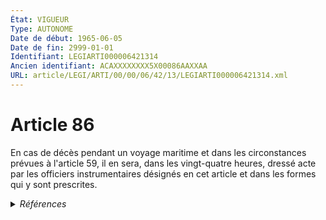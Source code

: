 ```yaml
---
État: VIGUEUR
Type: AUTONOME
Date de début: 1965-06-05
Date de fin: 2999-01-01
Identifiant: LEGIARTI000006421314
Ancien identifiant: ACAXXXXXXXX5X00086AAXXAA
URL: article/LEGI/ARTI/00/00/06/42/13/LEGIARTI000006421314.xml
---
```


<h1>Article 86</h1>

En cas de décès pendant un voyage maritime et dans les circonstances prévues à
l'article 59, il en sera, dans les vingt-quatre heures, dressé acte par les
officiers instrumentaires désignés en cet article et dans les formes qui y sont
prescrites.


<details>
  <summary><em>Références</em></summary>

  <h2>Articles faisant référence à l'article</h2>
  
  <ul>
    <li>
      <a href="https://legal.tricoteuses.fr//redirection/LEGIARTI000006523850?vers=git&vers=legifrance">Code disciplinaire et pénal de la marine marchande - article 43 AUTONOME ABROGE_DIFF, en vigueur du 1994-03-01 au 2222-02-22</a> CITATION source
    </li>
    <li>
      <a href="https://legal.tricoteuses.fr//redirection/LEGIARTI000006523849?vers=git&vers=legifrance">Code disciplinaire et pénal de la marine marchande - article 43 AUTONOME MODIFIE, en vigueur du 1926-12-19 au 1994-03-01</a> CITATION source
    </li>
    <li>
      <a href="https://legal.tricoteuses.fr//redirection/LEGIARTI000029227317?vers=git&vers=legifrance">Code civil - article 59 AUTONOME MODIFIE, en vigueur du 2014-07-12 au 2016-12-20</a> CITATION cible
    </li>
    <li>
      <a href="https://legal.tricoteuses.fr//redirection/LEGIARTI000006286020?vers=git&vers=legifrance">Décret n°65-422 du 1 juin 1965 portant création d'un service central d'état civil au ministère des affaires étrangères - article 12 AUTONOME VIGUEUR, en vigueur depuis le 1965-06-05</a> MODIFICATION cible
    </li>
    <li>
      <a href="https://legal.tricoteuses.fr//redirection/LEGIARTI000006286020?vers=git&vers=legifrance">Décret n°65-422 du 1 juin 1965 portant création d'un service central d'état civil au ministère des affaires étrangères - article 12 AUTONOME VIGUEUR, en vigueur depuis le 1965-06-05</a> CITATION source
    </li>
    <li>
      <a href="https://legal.tricoteuses.fr//redirection/LEGIARTI000032747361?vers=git&vers=legifrance">Code civil - article 59 AUTONOME VIGUEUR, en vigueur depuis le 2016-12-20</a> CITATION cible
    </li>
    <li>
      <a href="https://legal.tricoteuses.fr//redirection/LEGIARTI000006421035?vers=git&vers=legifrance">Code civil - article 59 AUTONOME MODIFIE, en vigueur du 1993-01-09 au 2014-07-12</a> CITATION cible
    </li>
    <li>
      <a href="https://legal.tricoteuses.fr//redirection/LEGIARTI000044012456?vers=git&vers=legifrance">Arrêté du 23 août 2021 portant organisation des services militaires de l'état civil - article 9 AUTONOME VIGUEUR, en vigueur depuis le 2021-09-03</a> CITATION source
    </li>
  </ul>
  
  <h2>Références faites par l'article</h2>
  
  <ul>
    <li>
      1965-06-01 MODIFICATION source <a href="https://legal.tricoteuses.fr//redirection/LEGIARTI000006286020?vers=git&vers=legifrance">Décret n°65-422 du 1 juin 1965 portant création d'un service central d'état civil au ministère des affaires étrangères - article 12 AUTONOME VIGUEUR, en vigueur depuis le 1965-06-05</a>
    </li>
    <li>
      1965-06-01 CITATION cible <a href="https://legal.tricoteuses.fr//redirection/LEGIARTI000006286020?vers=git&vers=legifrance">Décret n°65-422 du 1 juin 1965 portant création d'un service central d'état civil au ministère des affaires étrangères - article 12 AUTONOME VIGUEUR, en vigueur depuis le 1965-06-05</a>
    </li>
    <li>
      2021-08-23 CITATION cible <a href="https://legal.tricoteuses.fr//redirection/LEGIARTI000044012456?vers=git&vers=legifrance">Arrêté du 23 août 2021 portant organisation des services militaires de l'état civil - article 9 AUTONOME VIGUEUR, en vigueur depuis le 2021-09-03</a>
    </li>
    <li>
      2999-01-01 CITATION source <a href="https://legal.tricoteuses.fr//redirection/LEGIARTI000006421035?vers=git&vers=legifrance">Code civil - article 59 AUTONOME MODIFIE, en vigueur du 1993-01-09 au 2014-07-12</a>
    </li>
    <li>
      2999-01-01 CITATION cible <a href="https://legal.tricoteuses.fr//redirection/LEGIARTI000006523850?vers=git&vers=legifrance">Code disciplinaire et pénal de la marine marchande - article 43 AUTONOME ABROGE_DIFF, en vigueur du 1994-03-01 au 2222-02-22</a>
    </li>
    <li>
      CODIFICATION source Loi 1803-03-11
    </li>
    <li>
      CREATION source Loi 1803-03-11 promulguée le 21 mars 1803
    </li>
  </ul>
</details>
